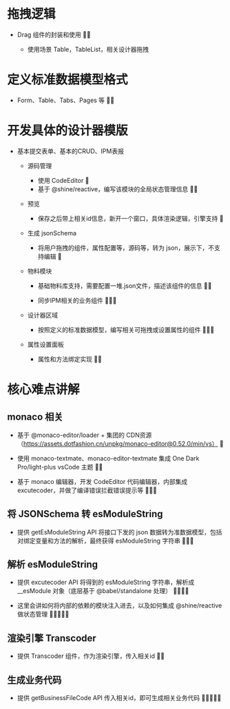 # 拖拽逻辑

- Drag 组件的封装和使用 🌟🌟

  - 使用场景 Table，TableList，相关设计器拖拽

# 定义标准数据模型格式

- Form、Table、Tabs、Pages 等 🌟🌟

# 开发具体的设计器模版

- 基本提交表单、基本的CRUD、IPM表报

  - 源码管理 

    - 使用 CodeEditor 🌟
    - 基于 @shine/reactive，编写该模块的全局状态管理信息 🌟🌟

  - 预览

    - 保存之后带上相关id信息，新开一个窗口，具体渲染逻辑，引擎支持 🌟

  - 生成 jsonSchema

    - 将用户拖拽的组件，属性配置等，源码等，转为 json，展示下，不支持编辑 🌟

  - 物料模块

    - 基础物料库支持，需要配置一堆.json文件，描述该组件的信息 🌟🌟

    - 同步IPM相关的业务组件 🌟🌟🌟

  - 设计器区域

    - 按照定义的标准数据模型，编写相关可拖拽或设置属性的组件 🌟🌟🌟

  - 属性设置面板

    - 属性和方法绑定实现 🌟🌟


# 核心难点讲解

## monaco 相关 

  - 基于 @monaco-editor/loader + 集团的 CDN资源（https://assets.dotfashion.cn/unpkg/monaco-editor@0.52.0/min/vs） 🌟

  - 使用 monaco-textmate、monaco-editor-textmate 集成 One Dark Pro/light-plus vsCode 主题 🌟🌟

  - 基于 monaco 编辑器，开发 CodeEditor 代码编辑器，内部集成 excutecoder，并做了编译错误拦截错误提示等 🌟🌟🌟

## 将 JSONSchema 转 esModuleString

  - 提供 getEsModuleString API 将接口下发的 json 数据转为准数据模型，包括对绑定变量和方法的解析，最终获得 esModuleString 字符串 🌟🌟🌟

## 解析 esModuleString

  - 提供 excutecoder API 将得到的 esModuleString 字符串，解析成 __esModule 对象（底层基于 @babel/standalone 处理） 🌟🌟🌟🌟

  - 这里会讲如何将内部的依赖的模块注入进去，以及如何集成 @shine/reactive 做状态管理 🌟🌟🌟🌟🌟

## 渲染引擎 Transcoder

  - 提供 Transcoder 组件，作为渲染引擎，传入相关id 🌟🌟

## 生成业务代码 
 
 - 提供 getBusinessFileCode API 传入相关id，即可生成相关业务代码 🌟🌟🌟🌟🌟
